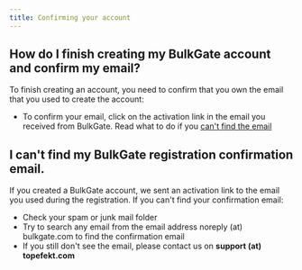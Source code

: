 ```yaml
---
title: Confirming your account
---
```


## How do I finish creating my BulkGate account and confirm my email?
To finish creating an account, you need to confirm that you own the email that you used to create the account:
-	To confirm your email, click on the activation link in the email you received from BulkGate. Read what to do if you [can't find the email](#i-cant-find-my-bulkgate-registration-confirmation-email)

## I can't find my BulkGate registration confirmation email.
If you created a BulkGate account, we sent an activation link to the email you used during the registration. If you can't find your confirmation email:
-	Check your spam or junk mail folder
-	Try to search any email from the email address noreply (at) bulkgate.com to find the confirmation email
-	If you still don't see the email, please contact us on **support (at) topefekt.com**
